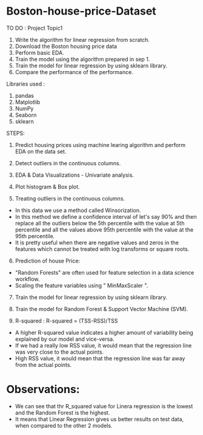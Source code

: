 # Boston-house-price-Dataset

TO DO : Project Topic1

1) Write the algorithm for linear regression from scratch.
2) Download the Boston housing price data
3) Perform basic EDA.
4) Train the model using the algorithm prepared in sep 1.
5) Train the model for linear regression by using sklearn library.
6) Compare the performance of the performance.

Libraries used :

1) pandas
2) Matplotlib
3) NumPy
4) Seaborn
5) sklearn


STEPS:

1) Predict housing prices using machine learing algorithm and perform EDA on the data set.
2) Detect outliers in the continuous columns.
3) EDA & Data Visualizations - Univariate analysis.
4) Plot histogram & Box plot.

5) Treating outliers in the continuous columns. 
- In this data we use a method called Winsorization.
- In this method we define a confidence interval of let's say 90% and then replace all the outliers below the 5th percentile with the value at 5th percentile and all the values above 95th percentile with the value at the 95th percentile.
- It is pretty useful when there are negative values and zeros in the features which cannot be treated with log transforms or square roots.

6) Prediction of house Price:
- "Random Forests" are often used for feature selection in a data science workflow. 
- Scaling the feature variables using " MinMaxScaler ".

7) Train the model for linear regression by using sklearn library.

8) Train the model for Random Forest & Support Vector Machine (SVM).

9) R-squared :
R-squared = (TSS-RSS)/TSS

- A higher R-squared value indicates a higher amount of variability being explained by our model and vice-versa.
- If we had a really low RSS value, it would mean that the regression line was very close to the actual points.
- High RSS value, it would mean that the regression line was far away from the actual points.

# Observations:

- We can see that thr R_squared value for Linera regression is the lowest and the Random Forest is the highest.
- It means that Linear Regression gives us better results on test data, when compared to the other 2 models.







